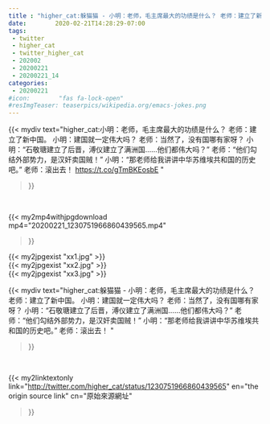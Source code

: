 ```yaml
---
title : "higher_cat:躲猫猫 - 小明：老师，毛主席最大的功绩是什么？ 老师：建立了新中国。 小明：建国就一定伟大吗？ 老师：当然了，没有国哪有家呀？  小明：“石敬瑭建立了后晋，溥仪建立了满洲国……他们都伟大吗？” 老师：“他们勾结外部势力，是汉奸卖国贼！” 小明：“那老师给我讲讲中华苏维埃共和国的历史吧。” 老师：滚出去！ "
date:        2020-02-21T14:28:29-07:00
tags:
 - twitter
 - higher_cat
 - twitter_higher_cat
 - 202002
 - 20200221
 - 20200221_14
categories:
 - 20200221
#icon:        "fas fa-lock-open"
#resImgTeaser: teaserpics/wikipedia.org/emacs-jokes.png
---
```


{{< mydiv text="higher_cat:小明：老师，毛主席最大的功绩是什么？ 老师：建立了新中国。 小明：建国就一定伟大吗？ 老师：当然了，没有国哪有家呀？  小明：“石敬瑭建立了后晋，溥仪建立了满洲国……他们都伟大吗？” 老师：“他们勾结外部势力，是汉奸卖国贼！” 小明：“那老师给我讲讲中华苏维埃共和国的历史吧。” 老师：滚出去！ https://t.co/gTmBKEosbE "
>}}
<br>


{{< my2mp4withjpgdownload mp4="20200221_1230751966860439565.mp4"
>}}

{{< my2jpgexist "xx1.jpg" >}}<br>
{{< my2jpgexist "xx2.jpg" >}}<br>
{{< my2jpgexist "xx3.jpg" >}}<br>



{{< mydiv text="higher_cat:躲猫猫 - 小明：老师，毛主席最大的功绩是什么？ 老师：建立了新中国。 小明：建国就一定伟大吗？ 老师：当然了，没有国哪有家呀？  小明：“石敬瑭建立了后晋，溥仪建立了满洲国……他们都伟大吗？” 老师：“他们勾结外部势力，是汉奸卖国贼！” 小明：“那老师给我讲讲中华苏维埃共和国的历史吧。” 老师：滚出去！ "
>}}
<br>

{{< my2linktextonly link="http://twitter.com/higher_cat/status/1230751966860439565"
en="the origin source link" cn="原始來源網址"
>}}


<br>

